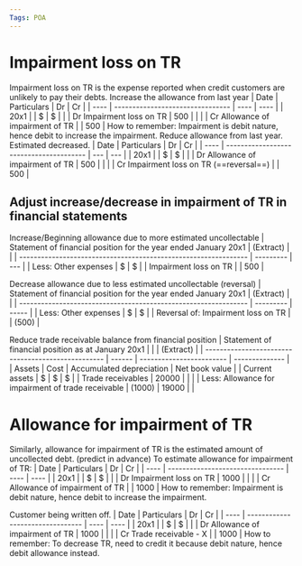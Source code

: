 ```yaml
---
Tags: POA
---
```

# Impairment loss on TR
Impairment loss on TR is the expense reported when credit customers are unlikely to pay their debts.
Increase the allowance from last year
| Date | Particulars                      | Dr   | Cr   |
| ---- | -------------------------------- | ---- | ---- |
| 20x1 |                                  | $    | $    |
|      | Dr Impairment loss on TR         | 500 |      |
|      | Cr Allowance of impairment of TR |      | 500 |
How to remember: Impairment is debit nature, hence debit to increase the impairment.
Reduce allowance from last year. Estimated decreased.
| Date | Particulars                             | Dr  | Cr  |
| ---- | --------------------------------------- | --- | --- |
| 20x1 |                                         | $   | $   |
|      | Dr Allowance of impairment of TR        | 500 |     |
|      | Cr Impairment loss on TR (==reversal==) |     | 500 |
## Adjust increase/decrease in impairment of TR in financial statements
Increase/Beginning allowance due to more estimated uncollectable
| Statement of financial position for the year ended January 20x1 | (Extract) |     |
| --------------------------------------------------------------- | --------- | --- |
| Less: Other expenses                                            | \$        | \$  |
| Impairment loss on TR                                           |           | 500 | 

Decrease allowance due to less estimated uncollectable (reversal)
| Statement of financial position for the year ended January 20x1 | (Extract) |       |
| --------------------------------------------------------------- | --------- | ----- |
| Less: Other expenses                                            | \$        | \$    |
| Reversal of: Impairment loss on TR                                 |           | (500) |

Reduce trade receivable balance from financial position
| Statement of financial position as at January 20x1 |        |                          | (Extract)      | 
| -------------------------------------------------- | ------ | ------------------------ | -------------- |
| Assets                                             | Cost   | Accumulated depreciation | Net book value |
| Current assets                                     | \$     | \$                       | \$             |
| Trade receivables                                  | 20000  |                          |                |
| Less: Allowance for impairment of trade receivable | (1000) | 19000                    |                |
# Allowance for impairment of TR
Similarly, allowance for impairment of TR is the estimated amount of uncollected debt. (predict in advance)
To estimate allowance for impairment of TR:
| Date | Particulars                      | Dr   | Cr   |
| ---- | -------------------------------- | ---- | ---- |
| 20x1 |                                  | $    | $    |
|      | Dr Impairment loss on TR         | 1000 |      |
|      | Cr Allowance of impairment of TR |      | 1000 |
How to remember: Impairment is debit nature, hence debit to increase the impairment.

Customer being written off.
| Date | Particulars                      | Dr   | Cr   |
| ---- | -------------------------------- | ---- | ---- |
| 20x1 |                                  | $    | $    |
|      | Dr Allowance of impairment of TR | 1000 |      |
|      | Cr Trade receivable - X          |      | 1000 |
How to remember: To decrease TR, need to credit it because debit nature, hence debit allowance instead.

